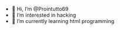 - 👋 Hi, I’m @Prointutto69
- 👀 I’m interested in hacking
- 🌱 I’m currently learning html programming

<!---
Prointutto69/Prointutto69 is a ✨ special ✨ repository because its `README.md` (this file) appears on your GitHub profile.
You can click the Preview link to take a look at your changes.
--->
